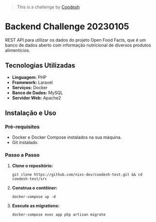 >  This is a challenge by [Coodesh](https://coodesh.com/)

# Backend Challenge 20230105

REST API para utilizar os dados do projeto Open Food Facts, que é um banco de dados aberto com informação nutricional de diversos produtos alimentícios.

## Tecnologias Utilizadas

- **Linguagem:** PHP
- **Framework:** Laravel
- **Serviços:** Docker
- **Banco de Dados:** MySQL
- **Servidor Web:** Apache2

## Instalação e Uso

### Pré-requisitos

- Docker e Docker Compose instalados na sua máquina.
- Git instalado.

### Passo a Passo

1. **Clone o repositório:**

   ```git clone https://github.com/nixs-dev/coodesh-test.git && cd coodesh-test/src```

2. **Construa o contêiner:**

    ```docker-compose up -d```

3. **Execute as migrations:**

    ```docker-compose exec app php artisan migrate```
